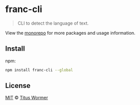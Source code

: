 # franc-cli

> CLI to detect the language of text.

View the [monorepo](https://github.com/wooorm/franc) for more packages
and usage information.

## Install

npm:

```sh
npm install franc-cli --global
```

## License

[MIT](https://github.com/wooorm/franc/blob/master/license) © [Titus Wormer](http://wooorm.com)
